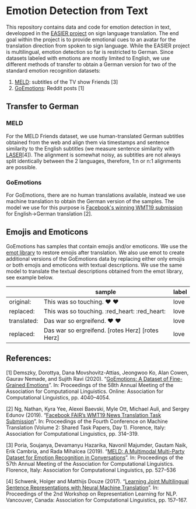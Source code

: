 # Emotion Detection from Text
This repository contains data and code for emotion detection in text, developped in the [EASIER project](https://www.project-easier.eu/) on sign language translation.
The end goal within the project is to provide emotional cues to an avatar for the translation direction from spoken to sign language. While the EASIER project is multilingual, emotion detection so far is restricted to German. 
Since datasets labeled with emotions are mostly limited to English, we use different methods of transfer to obtain a German version for two of the standard emotion recognition datasets:
 1. [MELD](https://affective-meld.github.io/): subtitles of the TV show Friends [3]
 2. [GoEmotions](https://github.com/monologg/GoEmotions-pytorch): Reddit posts [1]
 
## Transfer to German
### MELD
For the MELD Friends dataset, we use human-translated German subtitles obtained from the web and align them via timestamps and sentence similarity to the English subtitles (we measure sentence similarity with [LASER](https://github.com/facebookresearch/LASER)[4]). The alignment is somewhat noisy, as subtitles are not always split identically between the 2 languages, therefore, 1:n or n:1 alignments are possible.

### GoEmotions
For GoEmotions, there are no human translations available, instead we use machine translation to obtain the German version of the samples. The model we use for this purpose is [Facebook's winning WMT19 submission](https://huggingface.co/facebook/wmt19-en-de) for English->German translation [2].

## Emojis and Emoticons
GoEmotions has samples that contain emojis and/or emoticons. We use the [emot library](https://github.com/NeelShah18/emot) to restore emojis after translation. We also use emot to create additional versions of the GoEmotions data by replacing either only emojis or both emojis and emoticons with textual descriptions. We use the same model to translate the textual descriptions obtained from the emot library, see example below.

|| sample | label |
|----|--------|--------|
original:| This was so touching. :heart: :heart: | love |
replaced: | This was so touching. :red_heart: :red_heart: | love | 
translated: | Das war so ergreifend. :heart: :heart: | love |
replaced:| Das war so ergreifend. [rotes Herz] [rotes Herz] | love |

## References:
[1] Demszky, Dorottya, Dana Movshovitz-Attias, Jeongwoo Ko, Alan Cowen, Gaurav Nemade, and Sujith Ravi (2020). “[GoEmotions: A Dataset of Fine-Grained Emotions](https://aclanthology.org/2020.acl-main.372/)”. In: Proceedings of the 58th Annual Meeting of the Association for Computational Linguistics. Online: Association for Computational Linguistics, pp. 4040–4054.

[2] Ng, Nathan, Kyra Yee, Alexei Baevski, Myle Ott, Michael Auli, and Sergey Edunov (2019). 
“[Facebook FAIR’s WMT19 News Translation Task Submission](https://aclanthology.org/W19-5333/)”. In: Proceedings of the Fourth Conference on Machine Translation (Volume 2: Shared Task Papers, Day 1). Florence, Italy: Association for Computational Linguistics, pp. 314–319.

[3] Poria, Soujanya, Devamanyu Hazarika, Navonil Majumder, Gautam Naik, Erik Cambria, and Rada Mihalcea (2019). “[MELD: A Multimodal Multi-Party Dataset for Emotion Recognition in Conversations](https://aclanthology.org/P19-1050/)”. In: Proceedings of the 57th Annual Meeting of the Association for Computational Linguistics. Florence, Italy: Association for Computational Linguistics, pp. 527–536

[4] Schwenk, Holger and Matthijs Douze (2017). “[Learning Joint Multilingual Sentence Representations with Neural Machine Translation](https://arxiv.org/abs/1704.04154)”. In: Proceedings of the 2nd Workshop on Representation Learning for NLP. Vancouver, Canada: Association for Computational Linguistics, pp. 157–167. 
